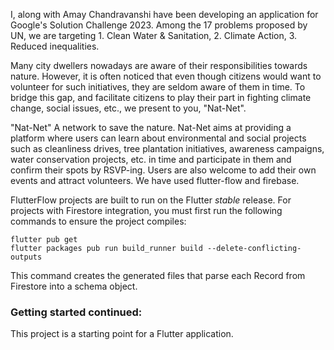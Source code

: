 I, along with Amay Chandravanshi have been developing an application for Google's Solution Challenge 2023. Among the 17 problems proposed by UN, we are targeting 1. Clean Water & Sanitation, 2. Climate Action, 3. Reduced inequalities.

Many city dwellers nowadays are aware of their responsibilities towards nature. However, it is often noticed that even though citizens would want to volunteer for such initiatives, they are seldom aware of them in time. To bridge this gap, and facilitate citizens to play their part in fighting climate change, social issues, etc., we present to you, "Nat-Net".

"Nat-Net" A network to save the nature. Nat-Net aims at providing a platform where users can learn about environmental and social projects such as cleanliness drives, tree plantation initiatives, awareness campaigns, water conservation projects, etc. in time and participate in them and confirm their spots by RSVP-ing. Users are also welcome to add their own events and attract volunteers. We have used flutter-flow and firebase.


FlutterFlow projects are built to run on the Flutter _stable_ release.
For projects with Firestore integration, you must first run the following commands to ensure the project compiles:

```
flutter pub get
flutter packages pub run build_runner build --delete-conflicting-outputs
```

This command creates the generated files that parse each Record from Firestore into a schema object.

### Getting started continued:

This project is a starting point for a Flutter application.

